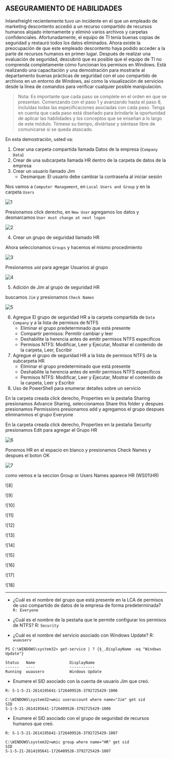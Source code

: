 ## ASEGURAMIENTO DE HABILIDADES

Inlanefreight recientemente tuvo un incidente en el que un empleado de marketing descontento accedió a un recurso compartido de recursos humanos alojado internamente y eliminó varios archivos y carpetas confidenciales. Afortunadamente, el equipo de TI tenía buenas copias de seguridad y restauró todos los datos eliminados. Ahora existe la preocupación de que este empleado descontento haya podido acceder a la parte de recursos humanos en primer lugar. Después de realizar una evaluación de seguridad, descubrió que es posible que el equipo de TI no comprenda completamente cómo funcionan los permisos en Windows. Está realizando una capacitación y una demostración para mostrarle al departamento buenas prácticas de seguridad con el uso compartido de archivos en un entorno de Windows, así como la visualización de servicios desde la línea de comandos para verificar cualquier posible manipulación.

>Nota: Es importante que cada paso se complete en el orden en que se presentan. Comenzando con el paso 1 y avanzando hasta el paso 8, incluidas todas las especificaciones asociadas con cada paso. Tenga en cuenta que cada paso está diseñado para brindarle la oportunidad de aplicar las habilidades y los conceptos que se enseñan a lo largo de este módulo. Tómese su tiempo, diviértase y siéntase libre de comunicarse si se queda atascado.

En esta demostración, usted va:

1. Crear una carpeta compartida llamada Datos de la empresa (`Company Data`)
2. Crear de una subcarpeta llamada HR dentro de la carpeta de datos de la empresa
3. Crear un usuario llamado Jim
    + Desmarque: El usuario debe cambiar la contraseña al iniciar sesión

Nos vamos a `Computer Management`, en `Local Users and Group` y en la carpeta `Users`

![1]()

Presionamos click derecho, en `New User` agregamos los datos y desmarcamos `User must change at next logon`

![2]()

4. Crear un grupo de seguridad llamado HR

Ahora seleccionamos `Groups` y hacemos el mismo procedimiento

![3]()

Presionamos `add` para agregar Usuarios al grupo

![4]()

5. Adición de Jim al grupo de seguridad HR

buscamos `Jim` y presionamos `Check Names`

![5]()

6. Agregue El grupo de seguridad HR a la carpeta compartida de `Data Company` y a la lista de permisos de NTFS
    + Eliminar el grupo predeterminado que está presente
    + Compartir permisos: Permitir cambiar y leer
    + Deshabilite la herencia antes de emitir permisos NTFS específicos
    + Permisos NTFS: Modificar, Leer y Ejecutar, Mostrar el contenido de la carpeta, Leer, Escribir
7. Agregue el grupo de seguridad HR a la lista de permisos NTFS de la subcarpeta HR
    + Eliminar el grupo predeterminado que está presente
    + Deshabilite la herencia antes de emitir permisos NTFS específicos
    + Permisos NTFS: Modificar, Leer y Ejecutar, Mostrar el contenido de la carpeta, Leer y Escribir
8. Uso de PowerShell para enumerar detalles sobre un servicio

En la carpeta creada click derecho, Properties en la pestaña Sharing presionamos Advance Sharing, seleccionamos Share this folder y despues presionamos Permissions presionamos add y agregamos el grupo despues eliminammos el grupo Everyone

En la carpeta creada click derecho, Properties en la pestaña Security presionamos Edit para agregar el Grupo HR

![6]()

Ponemos HR en el espacio en blanco y presionamos Check Names y despues el boton OK

![7]()

como vemos e la seccion Group or Users Names aparece HR (WS01\HR)

![8]

![9]

![10]

![11]

![12]

![13]

![14]

![15]

![16]

![17]

![18]
___

+ ¿Cuál es el nombre del grupo que está presente en la LCA de permisos de uso compartido de datos de la empresa de forma predeterminada?
`R: Everyone`

+ ¿Cuál es el nombre de la pestaña que le permite configurar los permisos de NTFS?
R: `Security`

+ ¿Cuál es el nombre del servicio asociado con Windows Update?
R: `wuauserv`

~~~
PS C:\WINDOWS\system32> get-service | ? {$_.DisplayName -eq "Windows Update"}

Status   Name               DisplayName
------   ----               -----------
Running  wuauserv           Windows Update
~~~

+ Enumere el SID asociado con la cuenta de usuario Jim que creó.

`R: S-1-5-21-2614195641-1726409526-3792725429-1006`

~~~
C:\WINDOWS\system32>wmic useraccount where name="Jim" get sid
SID
S-1-5-21-2614195641-1726409526-3792725429-1006
~~~


+ Enumere el SID asociado con el grupo de seguridad de recursos humanos que creó.

`R: S-1-5-21-2614195641-1726409526-3792725429-1007`

~~~
C:\WINDOWS\system32>wmic group where name="HR" get sid
SID
S-1-5-21-2614195641-1726409526-3792725429-1007
~~~